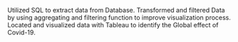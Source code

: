 Utilized SQL to extract data from Database.
Transformed and filtered Data by using aggregating and filtering function to improve visualization process.
Located and visualized data with Tableau to identify the Global effect of Covid-19.

